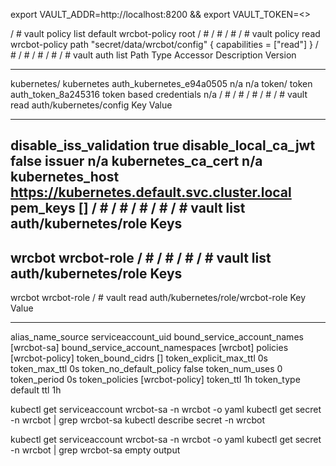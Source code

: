export VAULT_ADDR=http://localhost:8200 && export VAULT_TOKEN=<>

/ # vault policy list
default
wrcbot-policy
root
/ # 
/ # 
/ # 
/ # vault policy read wrcbot-policy
path "secret/data/wrcbot/config" {
  capabilities = ["read"]
}
/ # 
/ # 
/ # 
/ # 
/ # vault auth list
Path           Type          Accessor                    Description                Version
----           ----          --------                    -----------                -------
kubernetes/    kubernetes    auth_kubernetes_e94a0505    n/a                        n/a
token/         token         auth_token_8a245316         token based credentials    n/a
/ # 
/ # 
/ # 
/ # 
/ # vault read auth/kubernetes/config
Key                       Value
---                       -----
disable_iss_validation    true
disable_local_ca_jwt      false
issuer                    n/a
kubernetes_ca_cert        n/a
kubernetes_host           https://kubernetes.default.svc.cluster.local
pem_keys                  []
/ # 
/ # 
/ # 
/ # 
/ # vault list auth/kubernetes/role
Keys
----
wrcbot
wrcbot-role
/ # 
/ # 
/ # 
/ # vault list auth/kubernetes/role
Keys
----
wrcbot
wrcbot-role
/ # vault read auth/kubernetes/role/wrcbot-role
Key                                 Value
---                                 -----
alias_name_source                   serviceaccount_uid
bound_service_account_names         [wrcbot-sa]
bound_service_account_namespaces    [wrcbot]
policies                            [wrcbot-policy]
token_bound_cidrs                   []
token_explicit_max_ttl              0s
token_max_ttl                       0s
token_no_default_policy             false
token_num_uses                      0
token_period                        0s
token_policies                      [wrcbot-policy]
token_ttl                           1h
token_type                          default
ttl                                 1h


kubectl get serviceaccount wrcbot-sa -n wrcbot -o yaml
kubectl get secret -n wrcbot | grep wrcbot-sa
kubectl describe secret <secret-name> -n wrcbot

kubectl get serviceaccount wrcbot-sa -n wrcbot -o yaml
kubectl get secret -n wrcbot | grep wrcbot-sa empty output




